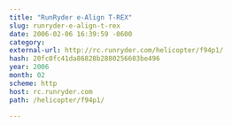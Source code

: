 ```yaml
---
title: "RunRyder e-Align T-REX"
slug: runryder-e-align-t-rex
date: 2006-02-06 16:39:59 -0600
category: 
external-url: http://rc.runryder.com/helicopter/f94p1/
hash: 20fc0fc41da86828b2880256603be496
year: 2006
month: 02
scheme: http
host: rc.runryder.com
path: /helicopter/f94p1/

---
```



